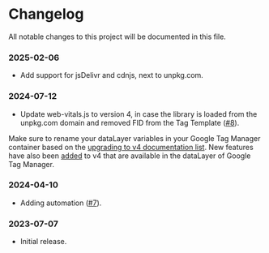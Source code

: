 # Changelog

All notable changes to this project will be documented in this file.

### 2025-02-06

- Add support for jsDelivr and cdnjs, next to unpkg.com.

### 2024-07-12

- Update web-vitals.js to version 4, in case the library is loaded from the unpkg.com domain and removed FID from the Tag Template ([#8](https://github.com/google-marketing-solutions/web-vitals-gtm-template/pull/8)).

Make sure to rename your dataLayer variables in your Google Tag Manager container based on the [upgrading to v4 documentation list](https://github.com/GoogleChrome/web-vitals/blob/main/docs/upgrading-to-v4.md). New features have also been [added](https://github.com/GoogleChrome/web-vitals/blob/main/docs/upgrading-to-v4.md#-new-features) to v4 that are available in the dataLayer of Google Tag Manager.

### 2024-04-10

- Adding automation ([#7](https://github.com/google-marketing-solutions/web-vitals-gtm-template/pull/7)). 

### 2023-07-07

- Initial release.